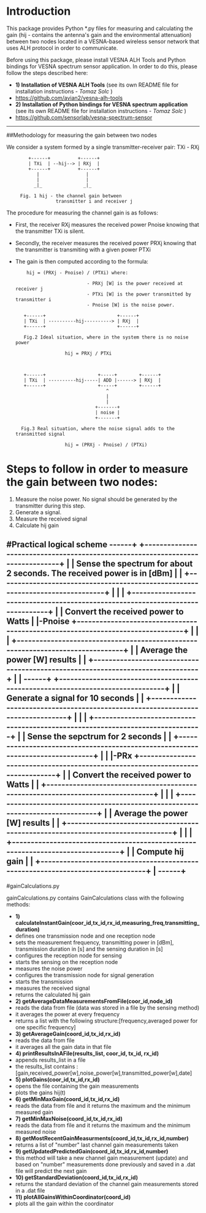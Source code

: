# Introduction

This package provides Python *.py files for measuring and calculating the gain (hij - contains the antenna's gain and the environmental attenuation) between two nodes located in a VESNA-based wireless sensor network that uses ALH protocol in order to communicate.

Before using this package, please install VESNA ALH Tools and Python bindings for VESNA spectrum sensor application. In order to do this, please follow the steps described here:

* **1) Installation of VESNA ALH Tools**
(see its own README file for installation instructions - _Tomaz Solc_ )
* https://github.com/avian2/vesna-alh-tools
* **2) Installation of Python bindings for VESNA spectrum application** 
(see its own README file for installation instructions - _Tomaz Solc_ )
* https://github.com/sensorlab/vesna-spectrum-sensor

---------------------------------------------------------------------------------------------------
##Methodology for measuring the gain between two nodes


We consider a system formed by a single transmitter-receiver pair: TXi - RXj

    
        	+------+          +------+
			| TXi  | --hij--> | RXj  |
			+------+          +------+ 
			   |		         |
               |                 |
              _|_               _|_
              
         Fig. 1 hij - the channel gain between
                      transmitter i and receiver j

The procedure for measuring the channel gain is as follows:
* First, the receiver RXj measures the received power Pnoise
knowing that the transmitter TXi is silent. 
* Secondly, the receiver measures the received power PRXj knowing that the transmitter is transmiting with a given power PTXi
* The gain is then computed according to the formula: 

          hij = (PRXj - Pnoise) / (PTXi) where:

                                - PRXj [W] is the power received at receiver j
                                - PTXi [W] is the power transmitted by transmitter i
                                - Pnoise [W] is the noise power.

         +------+                          +------+
         | TXi  | ----------hij----------> | RXj  |
         +------+                          +------+ 

         Fig.2 Ideal situation, where in the system there is no noise power

                        hij = PRXj / PTXi



         +------+                   +-----+        +------+
         | TXi  | ----------hij-----| ADD |------> | RXj  |
         +------+                   +-----+        +------+ 
                                       ^
                                       |
                                       |
                                   +-------+
                                   | noise |
                                   +-------+

        Fig.3 Real situation, where the noise signal adds to the transmitted signal

                        hij = (PRXj - Pnoise) / (PTXi)

# Steps to follow in order to measure the gain between two nodes:


1. Measure the noise power. No signal should be generated by the transmitter during this step.
1. Generate a signal.
1. Measure the received signal
1. Calculate hij gain

#Practical logical scheme
                                                                                        ------+
            +-------------------------------------------------------------------------------+  |
            |    Sense the spectrum for about 2 seconds. The received power is in [dBm]     |  |
            +-------------------------------------------------------------------------------+  |
                                                |                                              |
            +-------------------------------------------------------------------------------+  |
            |                   Convert the received power to Watts                         |  |-Pnoise
            +-------------------------------------------------------------------------------+  |
                                                |                                              |
            +-------------------------------------------------------------------------------+  |
            |                      Average the power [W] results                            |  |
            +-------------------------------------------------------------------------------+  |
                                                |                                       ------+
            +-------------------------------------------------------------------------------+  |
            |                     Generate a signal for 10 seconds                          |  |
            +-------------------------------------------------------------------------------+  |
                                                |                                              |
            +-------------------------------------------------------------------------------+  |
            |                     Sense the sepctrum for 2 seconds                          |  |
            +-------------------------------------------------------------------------------+  |
                                                |                                              |-PRx
            +-------------------------------------------------------------------------------+  |
            |                     Convert the received power to Watts                       |  |
            +-------------------------------------------------------------------------------+  |
                                                |                                              |
            +-------------------------------------------------------------------------------+  |
            |                       Average the power [W] results                           |  |
            +-------------------------------------------------------------------------------+  |
                                                |                                              |
            +-------------------------------------------------------------------------------+  |
            |                            Compute hij gain                                   |  |
            +-------------------------------------------------------------------------------+  |
                                                                                        ------+
---------------------------------------------------------------------------------------------------
#gainCalculations.py

gainCalculations.py contains GainCalculations class with the following methods:

* **1) calculateInstantGain(coor_id,tx_id,rx_id,measuring_freq,transmitting_duration)**
* defines one transmission node and one reception node
* sets the measurement frequency, transmitting power in [dBm], transmission duration in [s] and the sensing duration in [s]
* configures the reception node for sensing
* starts the sensing on the reception node
* measures the noise power
* configures the transmission node for signal generation
* starts the transmission
* measures the received signal
* returns the calculated hij gain
* **2) getAverageDataMeasurementsFromFile(coor_id,node_id)**
* reads the data from file (data was stored in a file by the sensing method)
* it averages the power at every frequency
* returns a list with the following structure:[frequency,averaged power for one specific frequency]
* **3) getAverageGain(coord_id,tx_id,rx_id)**
* reads the data from file
* it averages all the gain data in that file
* **4) printResultsInAFile(results_list, coor_id, tx_id, rx_id)**
* appends results_list in a file
* the results_list contains :[gain,received_power[w],noise_power[w],transmitted_power[w],date] 
* **5) plotGains(coor_id,tx_id,rx_id)**
* opens the file containing the gain measurements
* plots the gains hij(t)
* **6) getMinMaxGain(coord_id,tx_id,rx_id)**
* reads the data from file and it returns the maximum and the minimum measured gain
* **7) getMinMaxNoise(coord_id,tx_id,rx_id)**
* reads the data from file and it returns the maximum and the minimum measured noise
* **8) getMostRecentGainMeasurments(coord_id,tx_id,rx_id,number)**
* returns a list of "number" last channel gain measurements taken
* **9) getUpdatedPredictedGain(coord_id,tx_id,rx_id,number)**
* this method will take a new channel gain measurement (update) and based on "number" measurements done previously and saved in a .dat file will predict the next gain
* **10) getStandardDeviation(coord_id,tx_id,rx_id)**
* returns the standard deviation of the channel gain measurements stored in a .dat file
* **11) plotAllGainsWithinCoordinator(coord_id)**
* plots all the gain within the coordinator
